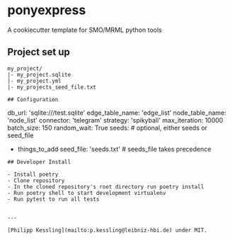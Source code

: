 # ponyexpress

A cookiecutter template for SMO/MRML python tools

## Project set up

```
my_project/
|- my_project.sqlite
|- my_project.yml
|- my_projects_seed_file.txt

## Configuration

```
db_url: 'sqlite:///test.sqlite'
edge_table_name: 'edge_list'
node_table_name: 'node_list'
connector: 'telegram'
strategy: 'spikyball'
max_iteration: 10000
batch_size: 150
random_wait: True
seeds: # optional, either seeds or seed_file
 - things_to_add
seed_file: 'seeds.txt' # seeds_file takes precedence
```
## Developer Install

- Install poetry
- Clone repository
- In the cloned repository's root directory run poetry install
- Run poetry shell to start development virtualenv
- Run pytest to run all tests


---

[Philipp Kessling](mailto:p.kessling@leibniz-hbi.de) under MIT.
